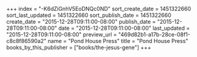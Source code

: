 +++
index = "-K6dZiGnhV5EoDNQc0ND"
sort_create_date = 1451322660
sort_last_updated = 1451322660
sort_publish_date = 1451322660
create_date = "2015-12-28T09:11:00-08:00"
publish_date = "2015-12-28T09:11:00-08:00"
date = "2015-12-28T09:11:00-08:00"
last_updated = "2015-12-28T09:11:00-08:00"
preview_url = "469d82b1-a17b-28ce-08f1-c8c8f86590a2"
name = "Pond House Press"
title = "Pond House Press"
books_by_this_publisher = ["books/the-jesus-gene"]
+++
